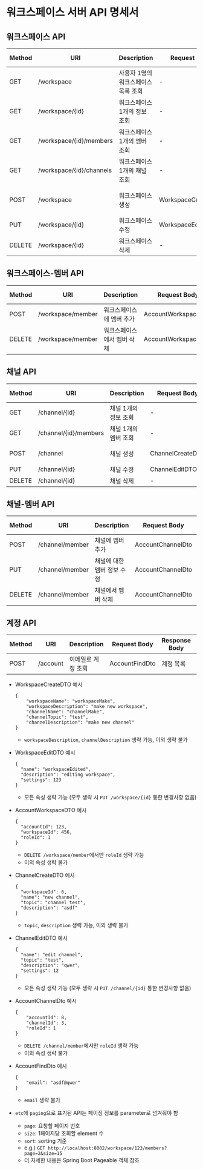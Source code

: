 # 워크스페이스 서버 API 명세서

## 워크스페이스 API
| Method | URI                      | Description          | Request Body       | Response Body      | etc    |
|--------|--------------------------|----------------------|--------------------|--------------------|--------|
| GET    | /workspace               | 사용자 1명의 워크스페이스 목록 조회 | -                  | 워크스페이스 목록          | paging |
| GET    | /workspace/{id}          | 워크스페이스 1개의 정보 조회     | -                  | 워크스페이스 1개 정보       | -      |
| GET    | /workspace/{id}/members  | 워크스페이스 1개의 멤버 조회     | -                  | 멤버 목록              | paging |
| GET    | /workspace/{id}/channels | 워크스페이스 1개의 채널 조회     | -                  | 채널 목록              | paging |
| POST   | /workspace               | 워크스페이스 생성            | WorkspaceCreateDTO | 워크스페이스, 채널 각 1개 정보 | -      |
| PUT    | /workspace/{id}          | 워크스페이스 수정            | WorkspaceEditDTO   | -                  | -      |
| DELETE | /workspace/{id}          | 워크스페이스 삭제            | -                  | -                  | -      |

## 워크스페이스-멤버 API
| Method | URI               | Description    | Request Body        | Response Body | etc |
|--------|-------------------|----------------|---------------------|---------------|-----|
| POST   | /workspace/member | 워크스페이스에 멤버 추가  | AccountWorkspaceDTO | -             | -   |
| DELETE | /workspace/member | 워크스페이스에서 멤버 삭제 | AccountWorkspaceDTO | -             | -   |

## 채널 API
| Method | URI                   | Description  | Request Body     | Response Body | etc    |
|--------|-----------------------|--------------|------------------|---------------|--------|
| GET    | /channel/{id}         | 채널 1개의 정보 조회 | -                | 채널 1개 정보      | -      |
| GET    | /channel/{id}/members | 채널 1개의 멤버 조회 | -                | 멤버 목록         | paging |
| POST   | /channel              | 채널 생성        | ChannelCreateDTO | 채널 1개 정보      | -      |
| PUT    | /channel/{id}         | 채널 수정        | ChannelEditDTO   | -             | -      |
| DELETE | /channel/{id}         | 채널 삭제        | -                | -             | -      |

## 채널-멤버 API
| Method | URI             | Description     | Request Body      | Response Body | etc |
|--------|-----------------|-----------------|-------------------|---------------|-----|
| POST   | /channel/member | 채널에 멤버 추가       | AccountChannelDto | -             | -   |
| PUT    | /channel/member | 채널에 대한 멤버 정보 수정 | AccountChannelDto | -             | -   |
| DELETE | /channel/member | 채널에서 멤버 삭제      | AccountChannelDto | -             | -   |

## 계정 API
| Method | URI      | Description | Request Body   | Response Body | etc    |
|--------|----------|-------------|----------------|---------------|--------|
| POST   | /account | 이메일로 계정 조회  | AccountFindDto | 계정 목록         | paging |


- WorkspaceCreateDTO 예시
    ```
    {
        "workspaceName": "workspaceMake",
        "workspaceDescription": "make new workspace",
        "channelName": "channelMake",
        "channelTopic": "test",
        "channelDescription": "make new channel"
    }
    ```
    - `workspaceDescription`, `channelDescription` 생략 가능, 이외 생략 불가


- WorkspaceEditDTO 예시
  ```
  {
    "name": "workspaceEdited",
    "description": "editing workspace",
    "settings": 123
  }
  ```
  - 모든 속성 생략 가능 (모두 생략 시 `PUT /workspace/{id}` 통한 변경사항 없음)


- AccountWorkspaceDTO 예시
  ```
  {
    "accountId": 123,
    "workspaceId": 456,
    "roleId": 1
  }
  ```
  - `DELETE /workspace/member`에서만 `roleId` 생략 가능
  - 이외 속성 생략 불가


- ChannelCreateDTO 예시
  ```
  {
    "workspaceId": 6,
    "name": "new channel",
    "topic": "channel test",
    "description": "asdf"
  }
  ```
  - `topic`, `description` 생략 가능, 이외 생략 불가


- ChannelEditDTO 예시
  ```
  {
    "name": "edit channel",
    "topic": "test",
    "description": "qwer",
    "settings": 12
  }
  ```
  - 모든 속성 생략 가능 (모두 생략 시 `PUT /channel/{id}` 통한 변경사항 없음)

- AccountChannelDto 예시
  ```
  {
      "accountId": 8,
      "channelId": 3,
      "roleId": 1
  }
  ```
  - `DELETE /channel/member`에서만 `roleId` 생략 가능
  - 이외 속성 생략 불가

- AccountFindDto 예시
  ```
  {
      "email": "asdf@qwer"
  }
  ```
  - `email` 생략 불가

- `etc`에 `paging`으로 표기된 API는 페이징 정보를 parameter로 넘겨줘야 함
  - `page`: 요청할 페이지 번호
  - `size`: 1페이지당 조회할 element 수
  - `sort`: sorting 기준
  - e.g.) `GET http://localhost:8082/workspace/123/members?page=2&size=15`
  - 더 자세한 내용은 Spring Boot Pageable 객체 참조
